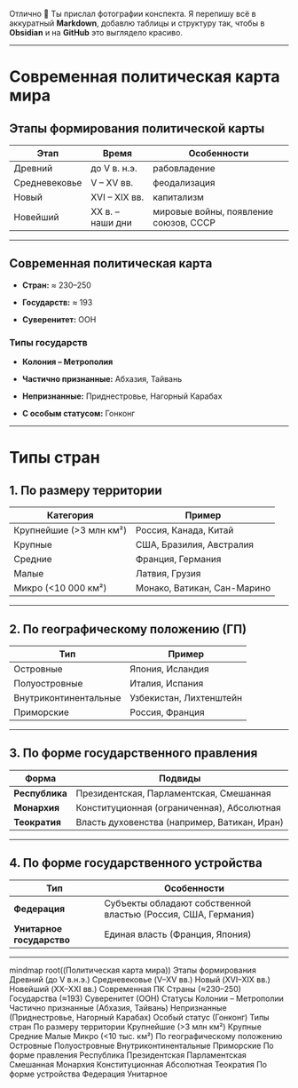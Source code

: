 Отлично 🙌 Ты прислал фотографии конспекта. Я перепишу всё в аккуратный **Markdown**, добавлю таблицы и структуру так, чтобы в **Obsidian** и на **GitHub** это выглядело красиво.

---

# Современная политическая карта мира

## Этапы формирования политической карты

|Этап|Время|Особенности|
|---|---|---|
|Древний|до V в. н.э.|рабовладение|
|Средневековье|V – XV вв.|феодализация|
|Новый|XVI – XIX вв.|капитализм|
|Новейший|XX в. – наши дни|мировые войны, появление союзов, СССР|

---

## Современная политическая карта

- **Стран:** ≈ 230–250
    
- **Государств:** ≈ 193
    
- **Суверенитет:** ООН
    

### Типы государств

- **Колония – Метрополия**
    
- **Частично признанные:** Абхазия, Тайвань
    
- **Непризнанные:** Приднестровье, Нагорный Карабах
    
- **С особым статусом:** Гонконг
    

---

# Типы стран

## 1. По размеру территории

|Категория|Пример|
|---|---|
|Крупнейшие (>3 млн км²)|Россия, Канада, Китай|
|Крупные|США, Бразилия, Австралия|
|Средние|Франция, Германия|
|Малые|Латвия, Грузия|
|Микро (<10 000 км²)|Монако, Ватикан, Сан-Марино|

---

## 2. По географическому положению (ГП)

|Тип|Пример|
|---|---|
|Островные|Япония, Исландия|
|Полуостровные|Италия, Испания|
|Внутриконтинентальные|Узбекистан, Лихтенштейн|
|Приморские|Россия, Франция|

---

## 3. По форме государственного правления

|Форма|Подвиды|
|---|---|
|**Республика**|Президентская, Парламентская, Смешанная|
|**Монархия**|Конституционная (ограниченная), Абсолютная|
|**Теократия**|Власть духовенства (например, Ватикан, Иран)|

---

## 4. По форме государственного устройства

|Тип|Особенности|
|---|---|
|**Федерация**|Субъекты обладают собственной властью (Россия, США, Германия)|
|**Унитарное государство**|Единая власть (Франция, Япония)|

---

mindmap
  root((Политическая карта мира))
    Этапы формирования
      Древний (до V в.н.э.)
      Средневековье (V–XV вв.)
      Новый (XVI–XIX вв.)
      Новейший (XX–XXI вв.)
    Современная ПК
      Страны (≈230–250)
      Государства (≈193)
      Суверенитет (ООН)
      Статусы
        Колонии – Метрополии
        Частично признанные (Абхазия, Тайвань)
        Непризнанные (Приднестровье, Нагорный Карабах)
        Особый статус (Гонконг)
    Типы стран
      По размеру территории
        Крупнейшие (>3 млн км²)
        Крупные
        Средние
        Малые
        Микро (<10 тыс. км²)
      По географическому положению
        Островные
        Полуостровные
        Внутриконтинентальные
        Приморские
      По форме правления
        Республика
          Президентская
          Парламентская
          Смешанная
        Монархия
          Конституционная
          Абсолютная
        Теократия
      По форме устройства
        Федерация
        Унитарное

